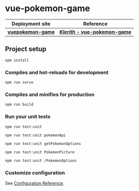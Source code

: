 # vue-pokemon-game

| Deployment site                                             | Reference                                                                       |
|:-----------------------------------------------------------:|:-------------------------------------------------------------------------------:|
| [**vuepokemon-game**](https://vuepokemon-game.netlify.app/) | [***Klerith* - vue-pokemon-game**](https://github.com/Klerith/vue-pokemon-game) |

## Project setup

```
npm install
```

### Compiles and hot-reloads for development

```
npm run serve
```

### Compiles and minifies for production

```
npm run build
```

### Run your unit tests

```
npm run test:unit
```

```
npm run test:unit pokemonApi
```

```
npm run test:unit getPokemonOptions
```

```
npm run test:unit PokemonPicture
```

```
npm run test:unit /PokemonOptions
```

### Customize configuration

See [Configuration Reference](https://cli.vuejs.org/config/).
